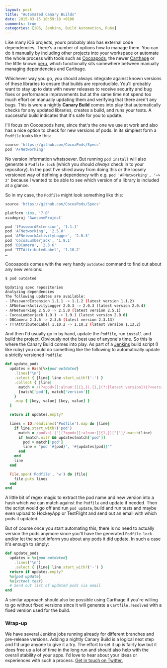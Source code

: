 ```yaml
---
layout: post
title: "Automated Canary Builds"
date: 2015-03-15 10:59:18 +0100
comments: true
categories: [iOS, Jenkins, Build Automation, Ruby]
---
```


Like many iOS projects, yours probably also has external code dependencies. There's a number of options how to manage them. You can do it manually by including other projects into your workspace or automate the whole process with tools such as [Cocoapods](http://cocoapods.org), the newer [Carthage](https://github.com/Carthage/Carthage) or the little known [peru](https://github.com/buildinspace/peru), which functionally sits somewhere between manually managing dependencies and Carthage.

Whichever way you go, you should always integrate against known versions of these libraries to ensure that builds are reproducible. You'll probably want to stay up to date with newer releases to receive security and bug fixes or performance improvements but at the same time not spend too much effort on manually updating them and verifying that there aren't any bugs. This is were a nightly **Canary Build** comes into play that automatically checks for any updated libraries, creates a build, and runs your tests. A successful build indicates that it's safe for you to update.

I'll focus on Cocoapods here, since that's the one we use at work and also has a nice option to check for new versions of pods. In its simplest form a `Podfile` looks like this:

``` ruby
source 'https://github.com/CocoaPods/Specs'
pod 'AFNetworking'
```

No version information whatsoever. But running `pod install` will also generate a `Podfile.lock` (which you should *always* check in to your repository). In the past I've shied away from doing this or the loosely versioned way of defining a dependency with e.g. `pod 'AFNetworking', '~> 2'` because I wanted to be able to see which version of a library is included at a glance.

So in my case, the `Podfile` might look something like this:

``` ruby
source 'https://github.com/CocoaPods/Specs'

platform :ios, '7.0'
xcodeproj 'AwesomeProject'

pod '1PasswordExtension', '1.1.1'
pod 'AFNetworking', '2.5.0'
pod 'AFNetworkActivityLogger', '2.0.3'
pod 'CocoaLumberjack', '1.9.1'
pod 'DBCamera', '2.3.6'
pod 'TTTAttributedLabel', '1.10.2'
…
```

Cocoapods comes with the very handy `outdated` command to find out about any new versions:

``` bash
$ pod outdated

Updating spec repositories
Analyzing dependencies
The following updates are available:
- 1PasswordExtension 1.1.1 -> 1.1.2 (latest version 1.1.2)
- AFNetworkActivityLogger 2.0.3 -> 2.0.3 (latest version 2.0.4)
- AFNetworking 2.5.0 -> 2.5.0 (latest version 2.5.1)
- CocoaLumberjack 1.9.1 -> 1.9.1 (latest version 2.0.0)
- DBCamera 2.3.6 -> 2.3.6 (latest version 2.3.13)
- TTTAttributedLabel 1.10.2 -> 1.10.2 (latest version 1.13.2)
```

And then I'd usually go in by hand, update the `Podfile`, run `install` and build the project. Obviously not the best use of anyone's time. So this is where the Canary Build comes into play. As part of a [Jenkins](http://jenkins-ci.org) build script (I like ruby) you could do something like the following to automatically update a strictly versioned `Podfile`:

``` ruby
def update_pods
  updates = Hash[%x{pod outdated}
    .lines("\n")
    .select { |line| line.start_with?('-') }
    .collect { |line| 
      match = /(?<pod>[[:alnum:]]{1,}).{1,}(?:[latest version])(?<version>[0-9.]{1,})/.match(line)
      [match['pod'], match['version']]
    }
    .map { |key, value| [key, value] }
  ]

  return if updates.empty?

  lines = IO.readlines('Podfile').map do |line|
    if line.start_with?('pod')
      match = /pod\s['|"](?<pod>[[:alnum:]]{1,})["|']/.match(line)
      if !match.nil? && updates[match['pod']]
        pod = match['pod']
        line = "pod '#{pod}', '#{updates[pod]}'"
      end
    end
    line
  end

  File.open('Podfile', 'w') do |file|
    file.puts lines
  end
end
```

A little bit of regex magic to extract the pod name and new version into a hash which we can match against the `Podfile` and update if needed. Then the script would go off and run `pod update`, build and run tests and maybe even upload to HockeyApp or TestFlight and send out an email with which pods it updated.

But of course once you start automating this, there is no need to actually version the pods anymore since you'll have the generated `Podfile.lock` and/or let the script inform you about any pods it did update. In such a case it's enough to simply:

``` ruby
def update_pods
  updates = %x{pod outdated}
    .lines("\n")
    .select { |line| line.start_with?('-') }
  return if updates.empty?
  %x{pod update}
  %x{xctool test}
  # Send out list of updated pods via email
end
```

A similar approach should also be possible using Carthage if you're willing to go without fixed versions since it will generate a `Cartfile.resolved` with a fixed version used for the build.

### Wrap-up

We have several Jenkins jobs running already for different branches and pre-release versions. Adding a nightly Canary Build is a logical next step and I'd urge anyone to give it a try. The effort to set it up is fairly low but it does free up a lot of time in the long run and should also help with the overall stability of your apps. I'd love to hear about your ideas or experiences with such a process. [Get in touch on Twitter.](https://twitter.com/JanGorman)
